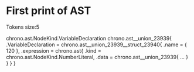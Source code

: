 # First print of AST

Tokens size:5

chrono.ast.NodeKind.VariableDeclaration
	chrono.ast__union_23939{ .VariableDeclaration = chrono.ast__union_23939__struct_23940{ .name = { 120 }, .expression = chrono.ast{ .kind = chrono.ast.NodeKind.NumberLiteral, .data = chrono.ast__union_23939{ ... } } } }
